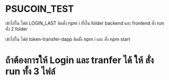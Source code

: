 # PSUCOIN_TEST #
เข้าไปใน ไฟล์ LOGIN_LAST
ติดตั้ง npm i ทั้งใน folder backend 
และ frontend สั่ง run ทั้ง 2 folder

เข้าไปใน ไฟล์ token-transfer-dapp
ติดตั้ง npm i และ สั่ง npm start

# ถ้าต้องการให้ Login และ tranfer ได้ ให้ สั่ง run ทั้ง 3 ไฟล์ #
